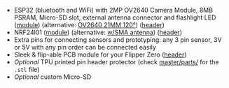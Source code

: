 - ESP32 (bluetooth and WiFi) with 2MP OV2640 Camera Module, 8MB PSRAM, Micro-SD slot, external antenna connector and flashlight LED ([module](https://s.click.aliexpress.com/e/_DFxVVW1)) (alternative: [OV2640 21MM 120°](https://s.click.aliexpress.com/e/_DCt2KR3)) ([header](https://s.click.aliexpress.com/e/_Dk9M0Xn))
- NRF24l01 ([module](https://s.click.aliexpress.com/e/_DloIIUp)) (alternative: [w/SMA antenna](https://s.click.aliexpress.com/e/_Dn1V2NT)) ([header](https://s.click.aliexpress.com/e/_DkACOdT))
- Extra pins for connecting sensors and prototyping: any 3 pin sensor, 3V or 5V with any pin order can be connected easily
- Sleek & flip-able PCB module for your Flipper Zero ([header](https://s.click.aliexpress.com/e/_DFE1zRb))
- *Optional* TPU printed pin header protector (check [master/parts/](https://github.com/eried/flipperzero-mayhem/tree/master/parts) for the `.stl` file)
- *Optional* custom Micro-SD